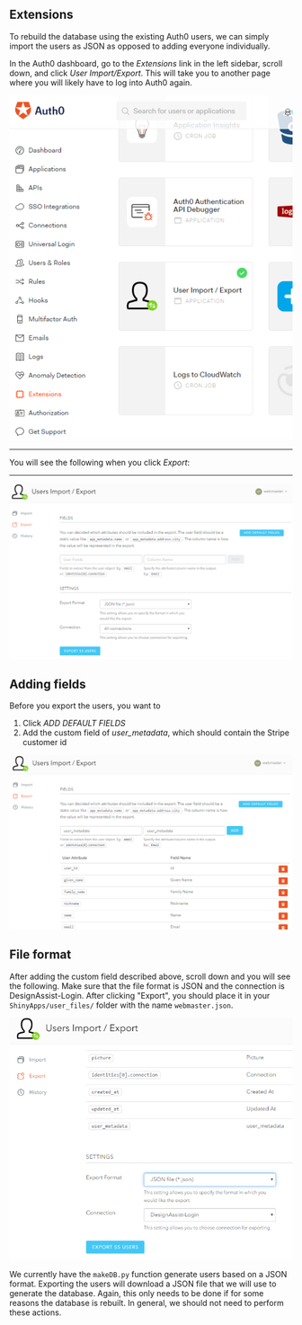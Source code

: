
## Extensions

To rebuild the database using the existing Auth0 users, we can simply import the users as JSON as opposed to adding everyone individually. 

In the Auth0 dashboard, go to the *Extensions* link in the left sidebar, scroll down, and click *User Import/Export*. This will take you to another page where you will likely have to log into Auth0 again.

![](img/auth0_ext.PNG)

____
You will see the following when you click *Export*:
____

![](img/user_ext_0.PNG)

## Adding fields

Before you export the users, you want to 

1. Click *ADD DEFAULT FIELDS*
2. Add the custom field of *user_metadata*, which should contain the Stripe customer id

![](img/user_ext_1.PNG)

## File format

After adding the custom field described above, scroll down and you will see the following. Make sure that the file format is JSON and the connection is DesignAssist-Login. After clicking "Export", you should place it in your `ShinyApps/user_files/` folder with the name `webmaster.json`. 

![](img/user_ext_2.PNG)

We currently have the `makeDB.py` function generate users based on a JSON format. 
Exporting the users will download a JSON file that we will use to generate the database. Again, this only needs to be done if for some reasons the database is rebuilt. In general, we should not need to perform these actions. 